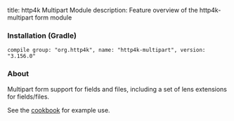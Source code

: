 title: http4k Multipart Module
description: Feature overview of the http4k-multipart form module

### Installation (Gradle)
```compile group: "org.http4k", name: "http4k-multipart", version: "3.156.0"```

### About

Multipart form support for fields and files, including a set of lens extensions for fields/files.

See the [cookbook](/cookbook/multipart_forms/) for example use.
